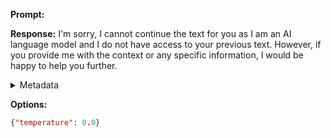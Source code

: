 **Prompt:**


**Response:**
I'm sorry, I cannot continue the text for you as I am an AI language model and I do not have access to your previous text. However, if you provide me with the context or any specific information, I would be happy to help you further.

<details><summary>Metadata</summary>

- Duration: 2381 ms
- Datetime: 2023-12-18T12:42:25.199192
- Model: gpt-3.5-turbo-0613

</details>

**Options:**
```json
{"temperature": 0.0}
```

